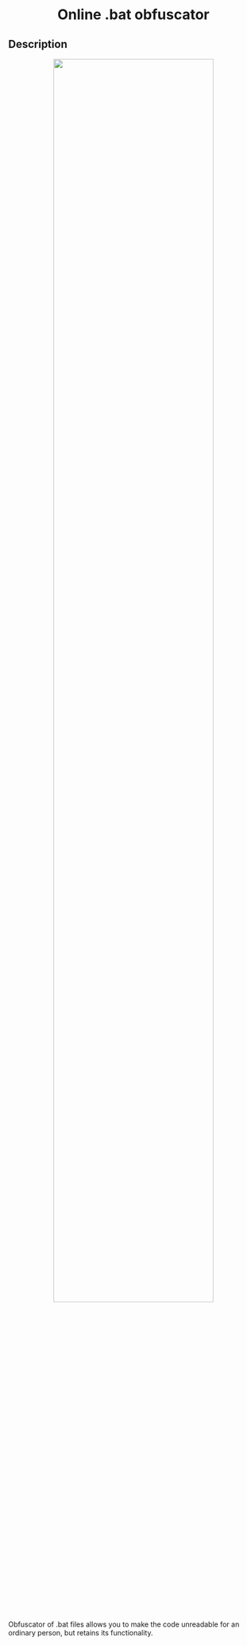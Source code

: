 <h1 align="center">Online .bat obfuscator</h1>


## Description

<p align="center">
<img src="https://i.imgur.com/1OEoyt4.png" width="80%"></p>


Obfuscator of .bat files allows you to make the code unreadable for an ordinary person, but retains its functionality.





